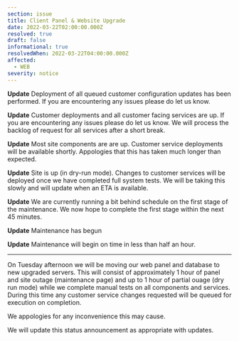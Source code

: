 ```yaml
---
section: issue
title: Client Panel & Website Upgrade
date: 2022-03-22T02:00:00.000Z
resolved: true
draft: false
informational: true
resolvedWhen: 2022-03-22T04:00:00.000Z
affected:
  - WEB
severity: notice
---
```

**Update** Deployment of all queued customer configuration updates has been performed. If you are encountering any issues please do let us know.

**Update** Customer deployments and all customer facing services are up. If you are encountering any issues please do let us know. We will process the backlog of request for all services after a short break.

**Update** Most site components are are up. Customer service deployments will be available shortly. Appologies that this has taken much longer than expected.

**Update** Site is up (in dry-run mode). Changes to customer services will be deployed once we have completed full system tests. We will be taking this slowly and will update when an ETA is available.

**Update** We are currently running a bit behind schedule on the first stage of the maintenance. We now hope to complete the first stage within the next 45 minutes.

**Update** Maintenance has begun

**Update** Maintenance will begin on time in less than half an hour.

---

On Tuesday afternoon we will be moving our web panel and database to new upgraded servers. This will consist of approximately 1 hour of panel and site outage (maintenance page) and up to 1 hour of partial ouage (dry run mode) while we complete manual tests on all components and services. During this time any customer service changes requested will be queued for execution on completion.

We appologies for any inconvenience this may cause.

We will update this status announcement as appropriate with updates.
